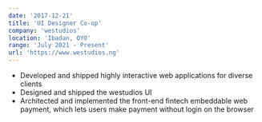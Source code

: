 ```yaml
---
date: '2017-12-21'
title: 'UI Designer Co-op'
company: 'westudios'
location: 'Ibadan, OYO'
range: 'July 2021 - Present'
url: 'https://www.westudios.ng'
---
```


- Developed and shipped highly interactive web applications for diverse clients
- Designed and shipped the westudios UI 
- Architected and implemented the front-end fintech embeddable web payment, which lets users make payment without login on the browser
